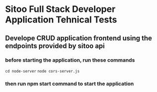 # Sitoo Full Stack Developer Application Tehnical Tests

## Develope CRUD application frontend using the endpoints provided by sitoo api

### before starting the application, run these commands

`cd node-server`
`node cors-server.js`

### then run npm start command to start the application
